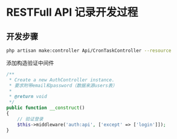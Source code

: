 # RESTFull API 记录开发过程

## 开发步骤
```bash
php artisan make:controller Api/CronTaskController --resource

```

添加构造验证中间件
```php
/**
 * Create a new AuthController instance.
 * 要求附带email和password（数据来源users表）
 *
 * @return void
 */
public function __construct()
{
    // 验证登录
    $this->middleware('auth:api', ['except' => ['login']]);
}

```
 